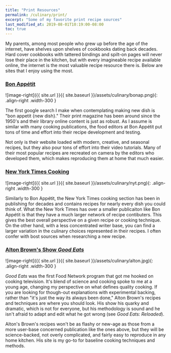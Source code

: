 ```yaml
---
title: "Print Resources"
permalink: /culinary/print/
excerpt: "Some of my favorite print recipe sources"
last_modified_at: 2019-08-01T10:19:00-08:00
toc: true
---
```


My parents, among most people who grew up before the age of the internet, have shelves upon shelves of cookbooks dating back decades. Hard cover cookbooks with tattered bindings and spilt-on pages will never lose their place in the kitchen, but with every imagineable recipe available online, the internet is the most valuable recipe resource there is. Below are sites that I enjoy using the most.

### [Bon Appétit](https://www.bonappetit.com/)

![image-right]({{ site.url }}{{ site.baseurl }}/assets/culinary/bonap.png){: .align-right .width-300 }

The first google search I make when contemplating making new dish is "bon appetit {new dish}." Their print magazine has been around since the 1950's and their library online content is just as robust. As I assume is similar with many cooking publications, the food editors at Bon Appétit put tons of time and effort into their recipe development and testing. 

Not only is their website loaded with modern, creative, and seasonal recipes, but they also pour tons of effort into their video tutorials. Many of their most popular recipes are recreated on camera by the editors who developed them, which makes reproducing them at home that much easier. 


### [New York Times Cooking](https://cooking.nytimes.com/)

![image-right]({{ site.url }}{{ site.baseurl }}/assets/culinary/nyt.png){: .align-right .width-300 }

Similarly to Bon Appétit, the New York Times cooking section has been in publishing for decades and contains recipes for nearly every dish you could think of. What the New York Times has over a smaller publicaiton like Bon Appétit is that they have a much larger network of recipe contibuters. This gives the best overall perspective on a given recipe or cooking technique. On the other hand, with a less concentrated writer base, you can find a larger variation in the culinary choices represented in their recipes. I often confer with bost sources when researching a new recipe.   

### [Alton Brown's Show *Good Eats*](https://altonbrown.com/altonblog/recipes/)

![image-right]({{ site.url }}{{ site.baseurl }}/assets/culinary/alton.jpg){: .align-right .width-300 }

*Good Eats* was the first Food Network program that got me hooked on cooking television. It's blend of science and cooking spoke to me at a young age, changing my perspective on what defines quality cooking. If you are looking for though-out explanations with experimental backing, rather than "it's just the way its always been done," Alton Brown's recipes and techniques are where you should look. His show his quarky and dramatic, which is not for everyone, but his methodology is sound and he isn't afraid to adapt and edit what he got wrong (see *Good Eats: Reloaded*). 

Alton's Brown's recipes won't be as flashy or new-age as those from a more user-base concerned publication like the ones above, but they will be science-backed, not overly complicated, and fairly easy to reproduce in any home kitchen. His site is my go-to for baseline cooking techniques and methods.




